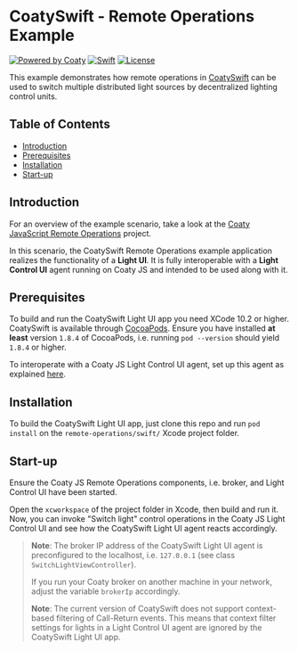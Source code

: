 # CoatySwift - Remote Operations Example

[![Powered by Coaty](https://img.shields.io/badge/Powered%20by-Coaty-FF8C00.svg)](https://coaty.io)
[![Swift](https://img.shields.io/badge/Source%20code-Swift%205-FF4029.svg)](https://developer.apple.com/swift/)
[![License](https://img.shields.io/badge/License-MIT-blue.svg)](https://opensource.org/licenses/MIT)

This example demonstrates how remote operations in
[CoatySwift](https://github.com/coatyio/coaty-swift) can be used to switch
multiple distributed light sources by decentralized lighting control units.

## Table of Contents

* [Introduction](#introduction)
* [Prerequisites](#prerequisites)
* [Installation](#installation)
* [Start-up](#start-up)

## Introduction

For an overview of the example scenario, take a look at the [Coaty JavaScript
Remote Operations](https://github.com/coatyio/coaty-examples/tree/master/remote-operations/js)
project.

In this scenario, the CoatySwift Remote Operations example application realizes
the functionality of a **Light UI**. It is fully interoperable with a **Light
Control UI** agent running on Coaty JS and intended to be used along with it.

## Prerequisites

To build and run the CoatySwift Light UI app you need XCode 10.2 or higher.
CoatySwift is available through [CocoaPods](https://cocoapods.org). Ensure you
have installed **at least** version `1.8.4` of CocoaPods, i.e. running `pod
--version` should yield `1.8.4` or higher.

To interoperate with a Coaty JS Light Control UI agent, set up this agent as
explained
[here](https://github.com/coatyio/coaty-examples/tree/master/remote-operations/js).

## Installation

To build the CoatySwift Light UI app, just clone this repo and run `pod install`
on the `remote-operations/swift/` Xcode project folder.

## Start-up

Ensure the Coaty JS Remote Operations components, i.e. broker, and Light Control
UI have been started.

Open the `xcworkspace` of the project folder in Xcode, then build and run it.
Now, you can invoke "Switch light" control operations in the Coaty JS Light
Control UI and see how the CoatySwift Light UI agent reacts accordingly.

> **Note**: The broker IP address of the CoatySwift Light UI agent is preconfigured
> to the localhost, i.e. `127.0.0.1` (see class `SwitchLightViewController`).
>
> If you run your Coaty broker on another machine in your network, adjust the
> variable `brokerIp` accordingly.
>
> **Note**: The current version of CoatySwift does not support context-based
> filtering of Call-Return events. This means that context filter settings for lights in a Light Control UI agent
> are ignored by the CoatySwift Light UI app.
